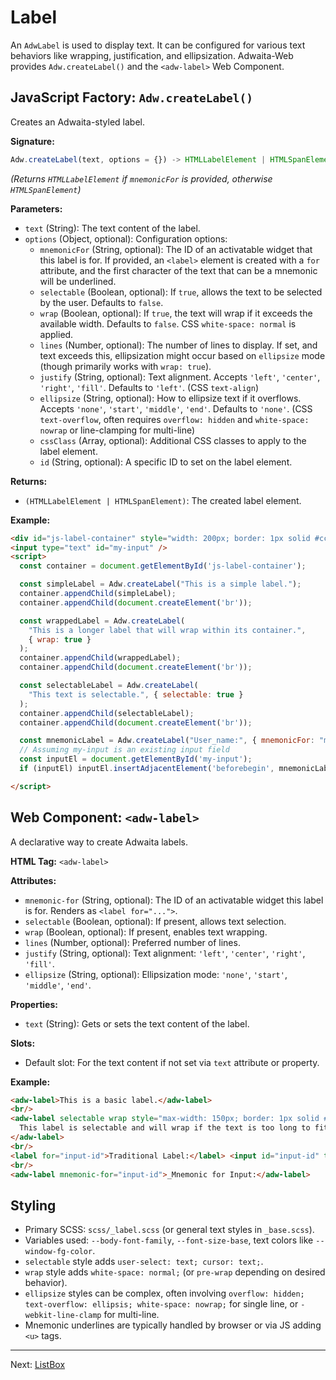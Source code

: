 # Label

An `AdwLabel` is used to display text. It can be configured for various text behaviors like wrapping, justification, and ellipsization. Adwaita-Web provides `Adw.createLabel()` and the `<adw-label>` Web Component.

## JavaScript Factory: `Adw.createLabel()`

Creates an Adwaita-styled label.

**Signature:**

```javascript
Adw.createLabel(text, options = {}) -> HTMLLabelElement | HTMLSpanElement
```
*(Returns `HTMLLabelElement` if `mnemonicFor` is provided, otherwise `HTMLSpanElement`)*

**Parameters:**

*   `text` (String): The text content of the label.
*   `options` (Object, optional): Configuration options:
    *   `mnemonicFor` (String, optional): The ID of an activatable widget that
        this label is for. If provided, an `<label>` element is created with a
        `for` attribute, and the first character of the text that can be a
        mnemonic will be underlined.
    *   `selectable` (Boolean, optional): If `true`, allows the text to be
        selected by the user. Defaults to `false`.
    *   `wrap` (Boolean, optional): If `true`, the text will wrap if it exceeds the
        available width. Defaults to `false`. CSS `white-space: normal` is
        applied.
    *   `lines` (Number, optional): The number of lines to display. If set, and
        text exceeds this, ellipsization might occur based on `ellipsize` mode
        (though primarily works with `wrap: true`).
    *   `justify` (String, optional): Text alignment. Accepts `'left'`, `'center'`,
        `'right'`, `'fill'`. Defaults to `'left'`. (CSS `text-align`)
    *   `ellipsize` (String, optional): How to ellipsize text if it overflows.
        Accepts `'none'`, `'start'`, `'middle'`, `'end'`. Defaults to `'none'`.
        (CSS `text-overflow`, often requires `overflow: hidden` and
        `white-space: nowrap` or line-clamping for multi-line)
    *   `cssClass` (Array<String>, optional): Additional CSS classes to apply to
        the label element.
    *   `id` (String, optional): A specific ID to set on the label element.

**Returns:**

*   `(HTMLLabelElement | HTMLSpanElement)`: The created label element.

**Example:**

```html
<div id="js-label-container" style="width: 200px; border: 1px solid #ccc;"></div>
<input type="text" id="my-input" />
<script>
  const container = document.getElementById('js-label-container');

  const simpleLabel = Adw.createLabel("This is a simple label.");
  container.appendChild(simpleLabel);
  container.appendChild(document.createElement('br'));

  const wrappedLabel = Adw.createLabel(
    "This is a longer label that will wrap within its container.",
    { wrap: true }
  );
  container.appendChild(wrappedLabel);
  container.appendChild(document.createElement('br'));

  const selectableLabel = Adw.createLabel(
    "This text is selectable.", { selectable: true }
  );
  container.appendChild(selectableLabel);
  container.appendChild(document.createElement('br'));

  const mnemonicLabel = Adw.createLabel("User_name:", { mnemonicFor: "my-input" });
  // Assuming my-input is an existing input field
  const inputEl = document.getElementById('my-input');
  if (inputEl) inputEl.insertAdjacentElement('beforebegin', mnemonicLabel);

</script>
```

## Web Component: `<adw-label>`

A declarative way to create Adwaita labels.

**HTML Tag:** `<adw-label>`

**Attributes:**

*   `mnemonic-for` (String, optional): The ID of an activatable widget this label is for. Renders as `<label for="...">`.
*   `selectable` (Boolean, optional): If present, allows text selection.
*   `wrap` (Boolean, optional): If present, enables text wrapping.
*   `lines` (Number, optional): Preferred number of lines.
*   `justify` (String, optional): Text alignment: `'left'`, `'center'`, `'right'`, `'fill'`.
*   `ellipsize` (String, optional): Ellipsization mode: `'none'`, `'start'`, `'middle'`, `'end'`.

**Properties:**
*   `text` (String): Gets or sets the text content of the label.

**Slots:**

*   Default slot: For the text content if not set via `text` attribute or property.

**Example:**

```html
<adw-label>This is a basic label.</adw-label>
<br/>
<adw-label selectable wrap style="max-width: 150px; border: 1px solid #eee;">
  This label is selectable and will wrap if the text is too long to fit.
</adw-label>
<br/>
<label for="input-id">Traditional Label:</label> <input id="input-id" type="text" />
<br/>
<adw-label mnemonic-for="input-id">_Mnemonic for Input:</adw-label>
```

## Styling

*   Primary SCSS: `scss/_label.scss` (or general text styles in `_base.scss`).
*   Variables used: `--body-font-family`, `--font-size-base`, text colors like `--window-fg-color`.
*   `selectable` style adds `user-select: text; cursor: text;`.
*   `wrap` style adds `white-space: normal;` (or `pre-wrap` depending on desired behavior).
*   `ellipsize` styles can be complex, often involving `overflow: hidden; text-overflow: ellipsis; white-space: nowrap;` for single line, or `-webkit-line-clamp` for multi-line.
*   Mnemonic underlines are typically handled by browser or via JS adding `<u>` tags.

---
Next: [ListBox](./listbox.md)

